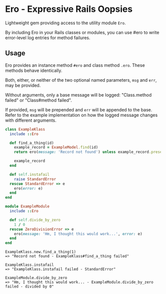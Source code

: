 # Ero - Expressive Rails Oopsies
Lightweight gem providing access to the utility module `Ero`.

By including Ero in your Rails classes or modules, you can use #ero to write error-level log entries for method failures.

## Usage
Ero provides an instance method `#ero` and class method `.ero`. These methods behave identically.

Both, either, or neither of the two optional named parameters, `msg` and `err`, may be provided.

Without arguments, only a base message will be logged: "Class.method failed" or "Class#method failed".

If provided, `msg` will be prepended and `err` will be appended to the base. Refer to the example implementation on how the logged message changes with different arguments.

```ruby
class ExampleKlass
  include ::Ero

  def find_a_thing(id)
    example_record = ExampleModel.find(id)
    return ero(message: 'Record not found') unless example_record.present

    example_record
  end

  def self.instafail
    raise StandardError
  rescue StandardError => e
    ero(error: e)
  end
end

module ExampleModule
  include ::Ero

  def self.divide_by_zero
    1 / 0
  rescue ZeroDivisionError => e
    ero(message: 'Hm, I thought this would work...', error: e)
  end
end
```

```
ExampleKlass.new.find_a_thing(1)
=> "Record not found - ExampleKlass#find_a_thing failed"

ExampleKlass.instafail
=> "ExampleKlass.instafail failed - StandardError"

ExampleModule.divide_by_zero
=> "Hm, I thought this would work... - ExampleModule.divide_by_zero failed - divided by 0"
```
